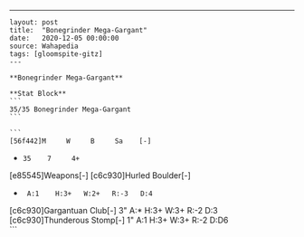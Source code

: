 ---
    layout: post
    title:  "Bonegrinder Mega-Gargant"
    date:   2020-12-05 00:00:00
    source: Wahapedia
    tags: [gloomspite-gitz]
    ---
    
    **Bonegrinder Mega-Gargant**
    
    **Stat Block**
    ```
    35/35 Bonegrinder Mega-Gargant
    ```
    
    ```
    [56f442]M     W     B     Sa    [-]
*     35    7     4+    
[e85545]Weapons[-]
[c6c930]Hurled Boulder[-]
*      A:1    H:3+   W:2+   R:-3   D:4   
[c6c930]Gargantuan Club[-]
3"     A:*    H:3+   W:3+   R:-2   D:3   
[c6c930]Thunderous Stomp[-]
1"     A:1    H:3+   W:3+   R:-2   D:D6  
    ```
    
    
    